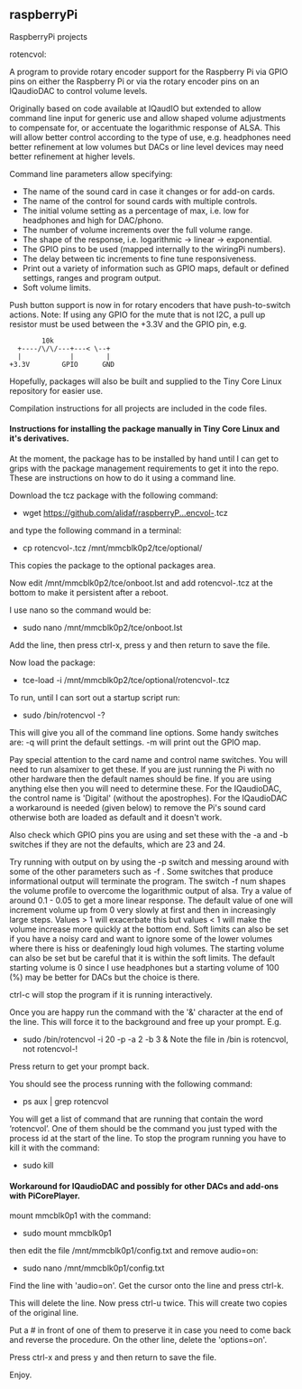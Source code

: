 ## raspberryPi
RaspberryPi projects

rotencvol:

A program to provide rotary encoder support for the Raspberry Pi via GPIO pins on either the Raspberry Pi 
or via the rotary encoder pins on an IQaudioDAC to control volume levels.

Originally based on code available at IQaudIO but extended to allow command line input for generic use and allow
shaped volume adjustments to compensate for, or accentuate the logarithmic response of ALSA. This will allow better 
control according to the type of use, e.g. headphones need better refinement at low volumes but DACs or line level 
devices may need better refinement at higher levels.

Command line parameters allow specifying:

* The name of the sound card in case it changes or for add-on cards.
* The name of the control for sound cards with multiple controls.
* The initial volume setting as a percentage of max, i.e. low for headphones and high for DAC/phono.
* The number of volume increments over the full volume range.
* The shape of the response, i.e. logarithmic -> linear -> exponential.
* The GPIO pins to be used (mapped internally to the wiringPi numbers).
* The delay between tic increments to fine tune responsiveness.
* Print out a variety of information such as GPIO maps, default or defined settings, ranges and program output.
* Soft volume limits.

Push button support is now in for rotary encoders that have push-to-switch actions.
Note: If using any GPIO for the mute that is not I2C, a pull up resistor must be used between the +3.3V and the 
      GPIO pin, e.g.

            10k
      +----/\/\/---+---< \--+
      |            |        |
    +3.3V        GPIO      GND

Hopefully, packages will also be built and supplied to the Tiny Core Linux repository for easier use.

Compilation instructions for all projects are included in the code files.

#### Instructions for installing the package manually in Tiny Core Linux and it's derivatives.

At the moment, the package has to be installed by hand until I can get to grips with the package management
requirements to get it into the repo. These are instructions on how to do it using a command line.

Download the tcz package with the following command:

* wget https://github.com/alidaf/raspberryP...encvol-<ver>.tcz

and type the following command in a terminal:

* cp rotencvol-<ver>.tcz /mnt/mmcblk0p2/tce/optional/

This copies the package to the optional packages area.

Now edit /mnt/mmcblk0p2/tce/onboot.lst and add rotencvol-<ver>.tcz at the bottom to make it persistent after 
a reboot.

I use nano so the command would be:

* sudo nano /mnt/mmcblk0p2/tce/onboot.lst

Add the line, then press ctrl-x, press y and then return to save the file.

Now load the package:

* tce-load -i /mnt/mmcblk0p2/tce/optional/rotencvol-<ver>.tcz

To run, until I can sort out a startup script run:

* sudo /bin/rotencvol -?

This will give you all of the command line options. Some handy switches are:
  -q will print the default settings. 
  -m will print out the GPIO map.

Pay special attention to the card name and control name switches. You will need to run alsamixer to get these. 
If you are just running the Pi with no other hardware then the default names should be fine. If you are using 
anything else then you will need to determine these. For the IQaudioDAC, the control name is 'Digital' 
(without the apostrophes). For the IQaudioDAC a workaround is needed (given below) to remove the Pi's sound card 
otherwise both are loaded as default and it doesn't work.

Also check which GPIO pins you are using and set these with the -a and -b switches if they are not the defaults, 
which are 23 and 24.

Try running with output on by using the -p switch and messing around with some of the other parameters such 
as -f <num>. Some switches that produce informational output will terminate the program. The switch -f num 
shapes the volume profile to overcome the logarithmic output of alsa. Try a value of around 0.1 - 0.05 to get a 
more linear response. The default value of one will increment volume up from 0 very slowly at first and then in 
increasingly large steps. Values > 1 will exacerbate this but values < 1 will make the volume increase more 
quickly at the bottom end. Soft limits can also be set if you have a noisy card and want to ignore some of the 
lower volumes where there is hiss or deafeningly loud high volumes. The starting volume can also be set but be 
careful that it is within the soft limits. The default starting volume is 0 since I use headphones but a starting 
volume of 100 (%) may be better for DACs but the choice is there.

ctrl-c will stop the program if it is running interactively.

Once you are happy run the command with the '&' character at the end of the line. This will force it to the 
background and free up your prompt. E.g.

* sudo /bin/rotencvol -i 20 -p -a 2 -b 3 &
  Note the file in /bin is rotencvol, not rotencvol-<ver>!

Press return to get your prompt back.

You should see the process running with the following command:

* ps aux | grep rotencvol

You will get a list of command that are running that contain the word ‘rotencvol’. One of them should be the 
command you just typed with the process id at the start of the line. To stop the program running you have to kill 
it with the command:

* sudo kill <process id>

#### Workaround for IQaudioDAC and possibly for other DACs and add-ons with PiCorePlayer.

mount mmcblk0p1 with the command:

* sudo mount mmcblk0p1

then edit the file /mnt/mmcblk0p1/config.txt and remove audio=on:

* sudo nano /mnt/mmcblk0p1/config.txt

Find the line with 'audio=on'.
Get the cursor onto the line and press ctrl-k.

This will delete the line.
Now press ctrl-u twice.
This will create two copies of the original line.

Put a # in front of one of them to preserve it in case you need to come back and reverse the procedure.
On the other line, delete the 'options=on'.

Press ctrl-x and press y and then return to save the file.

Enjoy.
